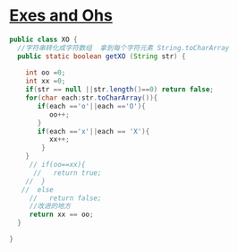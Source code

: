 # [Exes and Ohs](https://www.codewars.com/kata/55908aad6620c066bc00002a/solutions/java/all/newest)
```java
public class XO {
  //字符串转化成字符数组  拿到每个字符元素 String.toCharArray
  public static boolean getXO (String str) {
    
    int oo =0;
    int xx =0;
    if(str == null ||str.length()==0) return false;
    for(char each:str.toCharArray()){
       if(each =='o'||each =='O'){
          oo++;
       }
       if(each =='x'||each == 'X'){
          xx++;
        } 
    }
     // if(oo==xx){
      //   return true;
    //  }
   //  else 
     //   return false;
     //改进的地方
     return xx == oo;
  }

}
```

